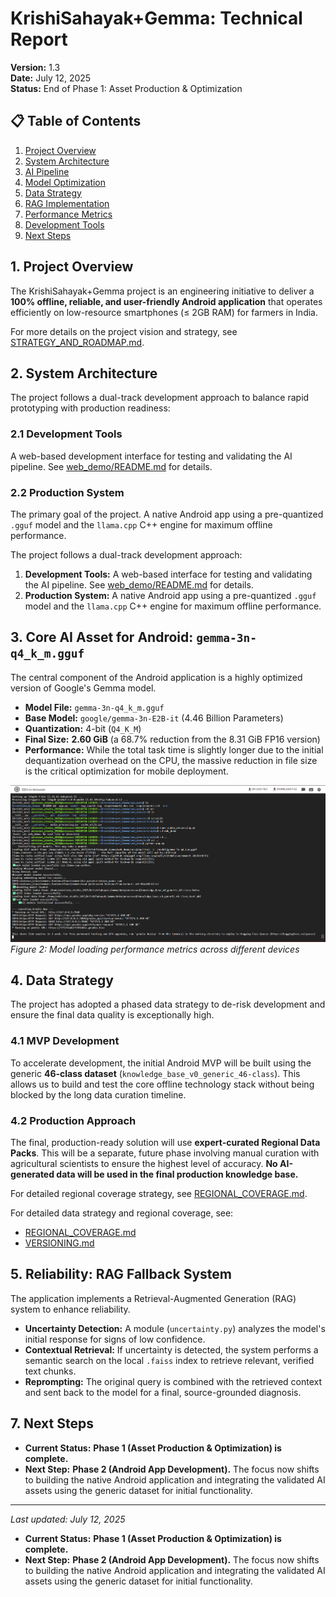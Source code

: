 # KrishiSahayak+Gemma: Technical Report

**Version:** 1.3  
**Date:** July 12, 2025  
**Status:** End of Phase 1: Asset Production & Optimization

## 📋 Table of Contents

1. [Project Overview](#project-overview)
2. [System Architecture](#system-architecture)
3. [AI Pipeline](#ai-pipeline)
4. [Model Optimization](#model-optimization)
5. [Data Strategy](#data-strategy)
6. [RAG Implementation](#rag-implementation)
7. [Performance Metrics](#performance-metrics)
8. [Development Tools](#development-tools)
9. [Next Steps](#next-steps)

## 1. Project Overview

The KrishiSahayak+Gemma project is an engineering initiative to deliver a **100% offline, reliable, and user-friendly Android application** that operates efficiently on low-resource smartphones (≤ 2GB RAM) for farmers in India.

For more details on the project vision and strategy, see [STRATEGY_AND_ROADMAP.md](STRATEGY_AND_ROADMAP.md).

## 2. System Architecture

The project follows a dual-track development approach to balance rapid prototyping with production readiness:

### 2.1 Development Tools

A web-based development interface for testing and validating the AI pipeline. See [web_demo/README.md](../web_demo/README.md) for details.

### 2.2 Production System

The primary goal of the project. A native Android app using a pre-quantized `.gguf` model and the `llama.cpp` C++ engine for maximum offline performance.

The project follows a dual-track development approach:

1. **Development Tools:** A web-based interface for testing and validating the AI pipeline. See [web_demo/README.md](../web_demo/README.md) for details.
2. **Production System:** A native Android app using a pre-quantized `.gguf` model and the `llama.cpp` C++ engine for maximum offline performance.

## 3. Core AI Asset for Android: `gemma-3n-q4_k_m.gguf`

The central component of the Android application is a highly optimized version of Google's Gemma model.

* **Model File:** `gemma-3n-q4_k_m.gguf`
* **Base Model:** `google/gemma-3n-E2B-it` (4.46 Billion Parameters)
* **Quantization:** 4-bit (`Q4_K_M`)
* **Final Size:** **2.60 GiB** (a 68.7% reduction from the 8.31 GiB FP16 version)
* **Performance:** While the total task time is slightly longer due to the initial dequantization overhead on the CPU, the massive reduction in file size is the critical optimization for mobile deployment.

![Model Loading Performance](images/model_loading.png)
*Figure 2: Model loading performance metrics across different devices*

## 4. Data Strategy

The project has adopted a phased data strategy to de-risk development and ensure the final data quality is exceptionally high.

### 4.1 MVP Development

To accelerate development, the initial Android MVP will be built using the generic **46-class dataset** (`knowledge_base_v0_generic_46-class`). This allows us to build and test the core offline technology stack without being blocked by the long data curation timeline.

### 4.2 Production Approach

The final, production-ready solution will use **expert-curated Regional Data Packs**. This will be a separate, future phase involving manual curation with agricultural scientists to ensure the highest level of accuracy. **No AI-generated data will be used in the final production knowledge base.**

For detailed regional coverage strategy, see [REGIONAL_COVERAGE.md](REGIONAL_COVERAGE.md).

For detailed data strategy and regional coverage, see:
- [REGIONAL_COVERAGE.md](REGIONAL_COVERAGE.md)
- [VERSIONING.md](VERSIONING.md)

## 5. Reliability: RAG Fallback System

The application implements a Retrieval-Augmented Generation (RAG) system to enhance reliability.

* **Uncertainty Detection:** A module (`uncertainty.py`) analyzes the model's initial response for signs of low confidence.
* **Contextual Retrieval:** If uncertainty is detected, the system performs a semantic search on the local `.faiss` index to retrieve relevant, verified text chunks.
* **Reprompting:** The original query is combined with the retrieved context and sent back to the model for a final, source-grounded diagnosis.

## 7. Next Steps

* **Current Status:** **Phase 1 (Asset Production & Optimization) is complete.**
* **Next Step:** **Phase 2 (Android App Development).** The focus now shifts to building the native Android application and integrating the validated AI assets using the generic dataset for initial functionality.

---
*Last updated: July 12, 2025*

* **Current Status:** **Phase 1 (Asset Production & Optimization) is complete.**
* **Next Step:** **Phase 2 (Android App Development).** The focus now shifts to building the native Android application and integrating the validated AI assets using the generic dataset for initial functionality.